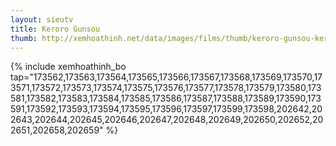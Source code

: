 ```yaml
---
layout: sieutv
title: Keroro Gunsou
thumb: http://xemhoathinh.net/data/images/films/thumb/keroro-gunsou-keroro-gunsou-2004.jpg
---
```

{% include xemhoathinh_bo tap="173562,173563,173564,173565,173566,173567,173568,173569,173570,173571,173572,173573,173574,173575,173576,173577,173578,173579,173580,173581,173582,173583,173584,173585,173586,173587,173588,173589,173590,173591,173592,173593,173594,173595,173596,173597,173599,173598,202642,202643,202644,202645,202646,202647,202648,202649,202650,202652,202651,202658,202659" %} 
